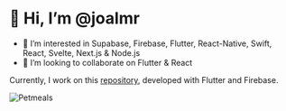 # 👋 Hi, I’m @joalmr
- 👀 I’m interested in Supabase, Firebase, Flutter, React-Native, Swift, React, Svelte, Next.js & Node.js
- 💞️ I’m looking to collaborate on Flutter & React


Currently, I work on this [repository](https://github.com/joalmr/petmeals), developed with Flutter and Firebase.

![Petmeals](https://www.canva.com/design/DAF6ZrYwPfs/_m_HqCfwFLE2e40OPlsSQQ/view?utm_content=DAF6ZrYwPfs&utm_campaign=designshare&utm_medium=link&utm_source=editor)

<!---
joalmr/joalmr is a ✨ special ✨ repository because its `README.md` (this file) appears on your GitHub profile.
You can click the Preview link to take a look at your changes.
--->

